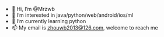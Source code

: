 - 👋 Hi, I’m @Mrzwb
- 👀 I’m interested in java/python/web/android/ios/ml
- 🌱 I’m currently learning python
- 📫 My email is zhouwb2013@126.com, welcome to reach me  

<!---
Mrzwb/Mrzwb is a ✨ special ✨ repository because its `README.md` (this file) appears on your GitHub profile.
You can click the Preview link to take a look at your changes.
--->
